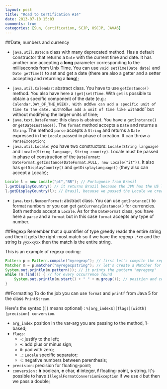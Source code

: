 ```yaml
---
layout: post
title: "Road to Certification #14"
date: 2013-07-10 15:03
comments: true
categories: [Sun, Certification, SCJP, OSCJP, JAVA6]
---
```

##Date, numbers and currency

* `java.util.Date`: a class with many deprecated method. Has a default constructor that returns a `Date` with the current time and date. It has another one accepting a **long** parameter corresponding to the milliseconds from Unix Time. You can use `void setTime(Date date)` and `Date getTime()` to set and get a date (there are also a getter and a setter accepting and returning a **long**);
<!-- more -->
* `java.util.Calendar`: abstract class. You have to use `getInstance()` method. You also have here a `(get|set)Time`. With `get` is possible to obtain a specific component of the date (e.g.: `Calendar.DAY_OF_THE_WEEK). With `add` we can add a specific unit of time to the date. With `roll` we add a unit of time like with `add` but without modifying the larger units of time; 
* `java.text.DateFormat`: this class is abstract. You have a `getInstance()` or `getDateInstance()`. The `format` method accepts a `Date` and returns a `String`. The method `parse` accepts a `String` and returns a `Date` expressed in the `Locale` passed in phase of creation. It can throw a `ParseException`;
* `java.util.Locale`: you have two constructors: `Locale(String language)` and `Locale(String language, String country)`. Locale must be passed in phase of construction of the `DateFormat`: `DateFormat.getInstance(DateFormat.FULL, new Locale("it"))`. It also has `getDisplayCountry()` and `getDisplayLanguage()` (they also can accept a Locale);
``` java LOCALE EXAMPLE
Locale l = new Locale("pt","BR"); // Portuguese from Brasil
l.getDisplayCountry() // it returns Brazil because the JVM has the US locale
l.getDisplayCountry(l); // Brasil, because we passed the Locale we created
```
* `java.text.NumberFormat`: abstract class. You can use `getInstance()` to format numbers or you can get `getCurrencyInstance()` for currencies. Both methods accept a `Locale`. As for the `DateFormat` class, you have here a `parse` and a `format` but in this case `format` accepts any type of number.

##Regexp
Remember that a quantifier of type greedy reads the entire string and then it gets the right-most match so if we have the regexp `.*xx` and the string is `yyxxxyxx` then the match is the entire string.

This is an example of regexp coding:
``` java REGEXP EXAMPLE
Pattern p = Pattern.compile("myregexp"); // first let's compile the regexp in a Pattern object
Matcher m = p.matcher("myregexpstring"); // let's create a Matcher for String we want to analyze
System.out.println(m.pattern()); // it prints the pattern "myregexp"
while (m.find()) { // for every occurrence found
	System.out.println(m.start() + " " + m.group()); // position and content of the occurrence
}
```

##Formatting
To do the job you can use `format` and `printf` from Java 5 for the class `PrintStream`.

Here's the syntax (`[]` means optional) : `%[arg_index$][flags][width][precision] conversion`.

* `arg_index` position in the var-arg you are passing to the method, 1-based;
* `flags`:
	* `-`: justify to the left;
	* `+`: add plus or minus sign;
	* `0`: pad with zero;
	* `,`: `Locale` specific separator;
	* `(`: negative numbers between parenthesis;
* `precision`: precision for floating-point;
* `conversion` : **b** boolean, **c** char, **d** integer, **f** floating-point, **s** string. It's possible to have `IllegalFormatConversionException` if we use `d` but then we pass a double;
